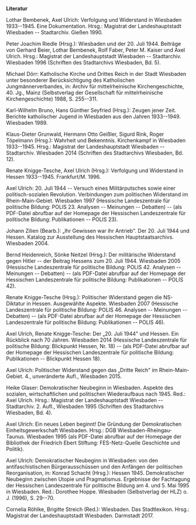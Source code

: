 **Literatur**

Lothar Bembenek, Axel Ulrich: Verfolgung und Widerstand in Wiesbaden
1933--1945. Eine Dokumentation. Hrsg.: Magistrat der Landeshauptstadt
Wiesbaden -- Stadtarchiv. Gießen 1990.

Peter Joachim Riedle (Hrsg.): Wiesbaden und der 20. Juli 1944. Beiträge
von Gerhard Beier, Lothar Bembenek, Rolf Faber, Peter M. Kaiser und Axel
Ulrich. Hrsg.: Magistrat der Landeshauptstadt Wiesbaden -- Stadtarchiv.
Wiesbaden 1996 (Schriften des Stadtarchivs Wiesbaden, Bd. 5).

Michael Dörr: Katholische Kirche und Drittes Reich in der Stadt
Wiesbaden unter besonderer Berücksichtigung des Katholischen
Jungmännerverbandes, in: Archiv für mittelrheinische Kirchengeschichte,
40. Jg., Mainz (Selbstverlag der Gesellschaft für mittelrheinische
Kirchengeschichte) 1988, S. 255--311.

Karl-Wilhelm Bruno, Hans Günther Seyfried (Hrsg.): Zeugen jener Zeit.
Berichte katholischer Jugend in Wiesbaden aus den Jahren 1933--1949.
Wiesbaden 1989.

Klaus-Dieter Grunwald, Hermann Otto Geißler, Sigurd Rink, Roger
Töpelmann (Hrsg.): Wahrheit und Bekenntnis. Kirchenkampf in Wiesbaden
1933--1945. Hrsg.: Magistrat der Landeshauptstadt Wiesbaden --
Stadtarchiv. Wiesbaden 2014 (Schriften des Stadtarchivs Wiesbaden, Bd.
12).

Renate Knigge-Tesche, Axel Ulrich (Hrsg.): Verfolgung und Widerstand in
Hessen 1933--1945. Frankfurt/M. 1996.

Axel Ulrich: 20. Juli 1944 -- Versuch eines Militärputsches sowie einer
politisch-sozialen Revolution. Verbindungen zum politischen Widerstand
im Rhein-Main-Gebiet. Wiesbaden 1997 (Hessische Landeszentrale für
politische Bildung: POLIS 23. Analysen -- Meinungen -- Debatten) -- (als
PDF-Datei abrufbar auf der Homepage der Hessischen Landeszentrale für
politische Bildung: Publikationen -- POLIS 23).

Johann Zilien (Bearb.): „Ihr Gewissen war ihr Antrieb". Der 20. Juli
1944 und Hessen. Katalog zur Ausstellung des Hessischen
Hauptstaatsarchivs. Wiesbaden 2004.

Bernd Heidenreich, Sönke Neitzel (Hrsg.): Der militärische Widerstand
gegen Hitler -- der Beitrag Hessens zum 20. Juli 1944. Wiesbaden 2005
(Hessische Landeszentrale für politische Bildung: POLIS 42. Analysen --
Meinungen -- Debatten) -- (als PDF-Datei abrufbar auf der Homepage der
Hessischen Landeszentrale für politische Bildung: Publikationen -- POLIS
42).

Renate Knigge-Tesche (Hrsg.): Politischer Widerstand gegen die
NS-Diktatur in Hessen. Ausgewählte Aspekte. Wiesbaden 2007 (Hessische
Landeszentrale für politische Bildung: POLIS 46. Analysen -- Meinungen
-- Debatten) -- (als PDF-Datei abrufbar auf der Homepage der Hessischen
Landeszentrale für politische Bildung: Publikationen -- POLIS 46).

Axel Ulrich, Renate Knigge-Tesche: Der „20. Juli 1944" und Hessen. Ein
Rückblick nach 70 Jahren. Wiesbaden 2014 (Hessische Landeszentrale für
politische Bildung: Blickpunkt Hessen, Nr. 18) -- (als PDF-Datei
abrufbar auf der Homepage der Hessischen Landeszentrale für politische
Bildung: Publikationen -- Blickpunkt Hessen 18).

Axel Ulrich: Politischer Widerstand gegen das „Dritte Reich" im
Rhein-Main-Gebiet. 4., unveränderte Aufl., Wiesbaden 2015.

Heike Glaser: Demokratischer Neubeginn in Wiesbaden. Aspekte des
sozialen, wirtschaftlichen und politischen Wiederaufbaus nach 1945.
Red.: Axel Ulrich. Hrsg.: Magistrat der Landeshauptstadt Wiesbaden --
Stadtarchiv. 2. Aufl., Wiesbaden 1995 (Schriften des Stadtarchivs
Wiesbaden, Bd. 4).

Axel Ulrich: Ein neues Leben beginnt! Die Gründung der Demokratischen
Einheitsgewerkschaft Wiesbaden. Hrsg.: DGB Wiesbaden-Rheingau-Taunus.
Wiesbaden 1995 (als PDF-Datei abrufbar auf der Homepage der Bibliothek
der Friedrich Ebert Stiftung: FES-Netz-Quelle Geschichte und Politik).

Axel Ulrich: Demokratischer Neubeginn in Wiesbaden: von den
antifaschistischen Bürgerausschüssen und den Anfängen der politischen
Reorganisation, in: Konrad Schacht (Hrsg.): Hessen 1945. Demokratischer
Neubeginn zwischen Utopie und Pragmatismus. Ergebnisse der Fachtagung
der Hessischen Landeszentrale für politische Bildung am 4. und 5. Mai
1995 in Wiesbaden. Red.: Dorothee Hoppe. Wiesbaden (Selbstverlag der
HLZ) o. J. (1996), S. 29--70.

Cornelia Röhlke, Brigitte Streich (Red.): Wiesbaden. Das Stadtlexikon.
Hrsg.: Magistrat der Landeshauptstadt Wiesbaden. Darmstadt 2017.
